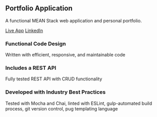 ## Portfolio Application

A functional MEAN Stack web application and personal portfolio.

[Live App](https://brandonr-portfolio.herokuapp.com/)
[LinkedIn](https://www.linkedin.com/in/brandon-roth-159b62130)

### Functional Code Design
Written with efficient, responsive, and maintainable code

### Includes a REST API
Fully tested REST API with CRUD functionality

### Developed with Industry Best Practices
Tested with Mocha and Chai, linted with ESLint, gulp-automated build process, git version control, pug templating language

